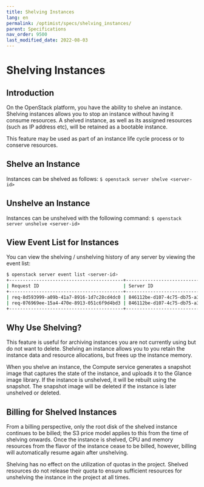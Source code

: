 ```yaml
---
title: Shelving Instances
lang: en
permalink: /optimist/specs/shelving_instances/
parent: Specifications
nav_order: 9500
last_modified_date: 2022-08-03
---
```


# Shelving Instances

## Introduction

On the OpenStack platform, you have the ability to shelve an instance. Shelving instances allows you to stop an instance without having it consume resources.
A shelved instance, as well as its assigned resources (such as IP address etc), will be retained as a bootable instance.

This feature may be used as part of an instance life cycle process or to conserve resources.

## Shelve an Instance

Instances can be shelved as follows:
`$ openstack server shelve <server-id>`

## Unshelve an Instance

Instances can be unshelved with the following command:
`$ openstack server unshelve <server-id>`

## View Event List for Instances

You can view the shelving / unshelving history of any server by viewing the event list:

```bash
$ openstack server event list <server-id>
+------------------------------------------+--------------------------------------+--------+----------------------------+
| Request ID                               | Server ID                            | Action | Start Time                 |
+------------------------------------------+--------------------------------------+--------+----------------------------+
| req-8d593999-a09b-41a7-8916-1d7c28cd4dc0 | 846112be-d107-4c75-db75-a32eb47a78c5 | shelve | 2022-07-17T15:28:08.000000 |
| req-076969ee-15a4-470e-8913-051c6f9d4bd3 | 846112be-d107-4c75-db75-a32eb47a78c5 | create | 2022-07-19T16:15:22.000000 |
+------------------------------------------+--------------------------------------+--------+----------------------------+
```

## Why Use Shelving?

This feature is useful for archiving instances you are not currently using but do not want to delete. Shelving an instance allows you to you retain the instance data and resource allocations, but frees up the instance memory.

When you shelve an instance, the Compute service generates a snapshot image that captures the state of the instance, and uploads it to the Glance image library. If the instance is unshelved, it will be rebuilt using the snapshot.
The snapshot image will be deleted if the instance is later unshelved or deleted.

## Billing for Shelved Instances

From a billing perspective, only the root disk of the shelved instance continues to be billed; the S3 price model applies to this from the time of shelving onwards. Once the instance is shelved, CPU and memory resources from the flavor of the instance cease to be billed, however, billing will automatically resume again after unshelving.

Shelving has no effect on the utilization of quotas in the project. Shelved resources do not release their quota to ensure sufficient resources for unshelving the instance in the project at all times.
